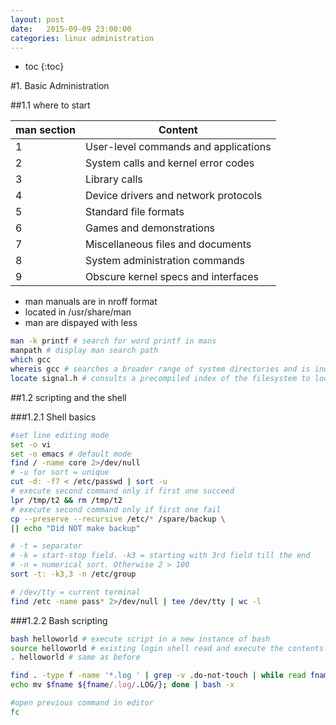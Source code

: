 ```yaml
---
layout: post
date:   2015-09-09 23:00:00
categories: linux administration
---
```

* toc
{:toc}

#1. Basic Administration

##1.1 where to start

| man section | Content |
|-------------|----------|
| 1 | User-level commands and applications |
| 2 | System calls and kernel error codes |
| 3 | Library calls |
| 4 | Device drivers and network protocols |
| 5 | Standard file formats |
| 6 | Games and demonstrations |
| 7 | Miscellaneous files and documents |
| 8 | System administration commands |
| 9 | Obscure kernel specs and interfaces |

- man manuals are in nroff format
- located in /usr/share/man
- man are dispayed with less

~~~ bash
man -k printf # search for word printf in mans
manpath # display man search path
which gcc
whereis gcc # searches a broader range of system directories and is independent of your shell’s search path.
locate signal.h # consults a precompiled index of the filesystem to locate filenames that match a particular pattern. 
~~~

##1.2 scripting and the shell

###1.2.1 Shell basics

~~~bash
#set line editing mode
set -o vi
set -o emacs # default mode
find / -name core 2>/dev/null
# -u for sort = unique
cut -d: -f7 < /etc/passwd | sort -u
# execute second command only if first one succeed
lpr /tmp/t2 && rm /tmp/t2
# execute second command only if first one fail
cp --preserve --recursive /etc/* /spare/backup \
|| echo "Did NOT make backup"

# -t = separator
# -k = start-stop field. -k3 = starting with 3rd field till the end
# -n = numerical sort. Otherwise 2 > 100
sort -t: -k3,3 -n /etc/group

# /dev/tty = current terminal
find /etc -name pass* 2>/dev/null | tee /dev/tty | wc -l
~~~

###1.2.2 Bash scripting

~~~bash
bash helloworld # execute script in a new instance of bash
source helloworld # existing login shell read and execute the contents of the file
. helloworld # same as before 
~~~

~~~bash
find . -type f -name '*.log ' | grep -v .do-not-touch | while read fname; do
echo mv $fname ${fname/.log/.LOG/}; done | bash -x

#open previous command in editor
fc
~~~


